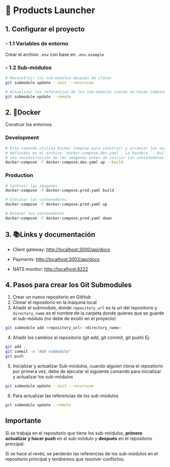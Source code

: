 # 🚀 Products Launcher

## 1. Configurar el proyecto

### - 1.1 Variables de entorno

Crear el archivo `.env` con base en `.env.example`

### - 1.2 Sub-módulos

```sh
# Reconstruir los sub-módulos después de clonar
git submodule update --init --recursive

# Actualizar las referencias de los sub-módulos cuando se hacen cambios
git submodule update --remote
```

## 2. 🐳Docker

Construir los entornos

### Development

```sh
# Este comando utiliza Docker Compose para construir y arrancar los servicios
# definidos en el archivo `docker-compose.dev.yaml`. La bandera `--build` fuerza
# una reconstrucción de las imágenes antes de iniciar los contenedores.
docker-compose -f docker-compose.dev.yaml up --build
```

### Production

```sh
# Contruir las imagenes
docker-compose -f docker-compose.prod.yaml build

# Ejecutar los contenedores
docker-compose -f docker-compose.prod.yaml up

# Detener los contenedores
docker-compose -f docker-compose.prod.yaml down
```

## 3. 📚Links y documentación

- Client gateway:
<http://localhost:3000/api/docs>

- Payments:
<http://localhost:3003/api/docs>

- NATS monitor:
<http://localhost:8222>

## 4. Pasos para crear los Git Submodules

1. Crear un nuevo repositorio en GitHub
2. Clonar el repositorio en la máquina local
3. Añadir el submodule, donde `repository_url` es la url del repositorio y `directory_name` es el nombre de la carpeta donde quieres que se guarde el sub-módulo (no debe de existir en el proyecto)

```sh
git submodule add <repository_url> <directory_name>
```

4. Añadir los cambios al repositorio (git add, git commit, git push)
Ej:

```sh
git add .
git commit -m "Add submodule"
git push
```

5. Inicializar y actualizar Sub-módulos, cuando alguien clona el repositorio por primera vez, debe de ejecutar el siguiente comando para inicializar y actualizar los sub-módulos

```sh
git submodule update --init --recursive
```

6. Para actualizar las referencias de los sub-módulos

```sh
git submodule update --remote
```

## Importante

Si se trabaja en el repositorio que tiene los sub-módulos, **primero actualizar y hacer push** en el sub-módulo y **después** en el repositorio principal.

Si se hace al revés, se perderán las referencias de los sub-módulos en el repositorio principal y tendremos que resolver conflictos.
